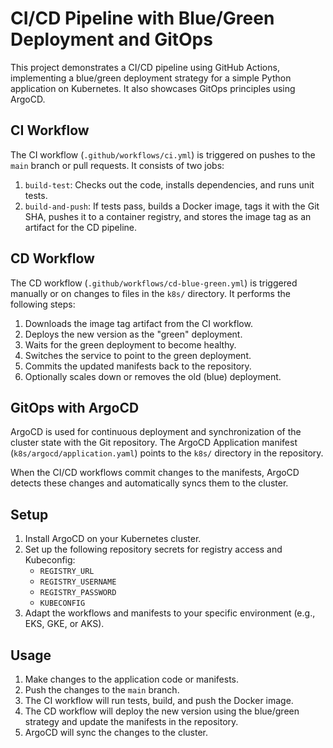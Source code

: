 # CI/CD Pipeline with Blue/Green Deployment and GitOps

This project demonstrates a CI/CD pipeline using GitHub Actions, implementing a blue/green deployment strategy for a simple Python application on Kubernetes. It also showcases GitOps principles using ArgoCD.

## CI Workflow

The CI workflow (`.github/workflows/ci.yml`) is triggered on pushes to the `main` branch or pull requests. It consists of two jobs:

1. `build-test`: Checks out the code, installs dependencies, and runs unit tests.
2. `build-and-push`: If tests pass, builds a Docker image, tags it with the Git SHA, pushes it to a container registry, and stores the image tag as an artifact for the CD pipeline.

## CD Workflow

The CD workflow (`.github/workflows/cd-blue-green.yml`) is triggered manually or on changes to files in the `k8s/` directory. It performs the following steps:

1. Downloads the image tag artifact from the CI workflow.
2. Deploys the new version as the "green" deployment.
3. Waits for the green deployment to become healthy.
4. Switches the service to point to the green deployment.
5. Commits the updated manifests back to the repository.
6. Optionally scales down or removes the old (blue) deployment.

## GitOps with ArgoCD

ArgoCD is used for continuous deployment and synchronization of the cluster state with the Git repository. The ArgoCD Application manifest (`k8s/argocd/application.yaml`) points to the `k8s/` directory in the repository.

When the CI/CD workflows commit changes to the manifests, ArgoCD detects these changes and automatically syncs them to the cluster.

## Setup

1. Install ArgoCD on your Kubernetes cluster.
2. Set up the following repository secrets for registry access and Kubeconfig:
   - `REGISTRY_URL`
   - `REGISTRY_USERNAME`
   - `REGISTRY_PASSWORD`
   - `KUBECONFIG`
3. Adapt the workflows and manifests to your specific environment (e.g., EKS, GKE, or AKS).

## Usage

1. Make changes to the application code or manifests.
2. Push the changes to the `main` branch.
3. The CI workflow will run tests, build, and push the Docker image.
4. The CD workflow will deploy the new version using the blue/green strategy and update the manifests in the repository.
5. ArgoCD will sync the changes to the cluster.

